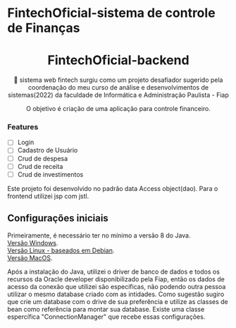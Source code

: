 # FintechOficial-sistema de controle de Finanças 

<h1 align="center"> FintechOficial-backend </h1>

<p align="center">🚀 sistema web fintech surgiu como um projeto desafiador sugerido pela coordenação do meu curso de análise e desenvolvimentos de sistemas(2022) da faculdade de Informática e Administração Paulista - Fiap</p>
<p align="center"> O objetivo é criação de  uma aplicação para controle financeiro. </p>

 
### Features

- [ ] Login
- [ ] Cadastro de Usuário
- [ ] Crud de despesa
- [ ] Crud de receita
- [ ] Crud de investimentos

Este projeto foi desenvolvido no padrão data Access object(dao). 
Para o frontend utilizei jsp com jstl.



## Configurações iniciais
Primeiramente, é necessário ter no mínimo a versão 8 do Java.\
[Versão Windows](https://www.oracle.com/java/technologies/downloads/#java8-windows).\
[Versão Linux - baseados em Debian](https://www.oracle.com/java/technologies/downloads/#java8-linux).\
[Versão MacOS](https://www.oracle.com/java/technologies/downloads/#java8-mac).

Após a instalação do Java, utilizei o driver de banco de dados e todos os recursos da Oracle developer disponibilizado pela Fiap, então os dados de acesso da conexão que utilizei são especificas, não podendo outra pessoa utilizar o mesmo database criado com as intidades. Como sugestão sugiro que crie um database com o drive de sua preferência e utilize as classes de bean como referência para montar sua database. Existe uma classe espercífica "ConnectionManager" que recebe essas configurações.  

